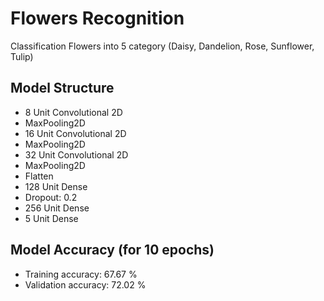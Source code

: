 # Flowers Recognition
Classification Flowers into 5 category (Daisy, Dandelion, Rose, Sunflower, Tulip)

## Model Structure
- 8 Unit Convolutional 2D
- MaxPooling2D
- 16 Unit Convolutional 2D
- MaxPooling2D
- 32 Unit Convolutional 2D
- MaxPooling2D
- Flatten
- 128 Unit Dense
- Dropout: 0.2
- 256 Unit Dense
- 5 Unit Dense

## Model Accuracy (for 10 epochs)
- Training accuracy: 67.67 %
- Validation accuracy: 72.02 %

